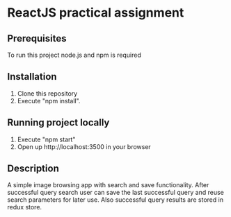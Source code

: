 # ReactJS practical assignment

## Prerequisites

To run this project node.js and npm is required

## Installation

1.  Clone this repository
2.  Execute "npm install".

## Running project locally

1. Execute "npm start"
2. Open up http://localhost:3500 in your browser

## Description

A simple image browsing app with search and save functionality. After successful query search user can save the last successful query and reuse search parameters for later use. Also successful query results are stored in redux store.

